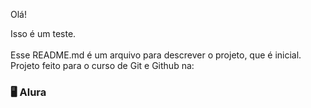 Olá!
<div><div>Isso é um teste.</div><br> Esse README.md é um arquivo para descrever o projeto, que é inicial.<br> Projeto feito para o curso de Git e Github na: <h3>🖥️ Alura </h3>
</div>
